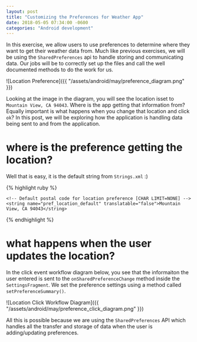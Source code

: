 ```yaml
---
layout: post
title: "Customizing the Preferences for Weather App"
date: 2018-05-05 07:34:00 -0600
categories: "Android development"
---
```


In this exercise, we allow users to use preferences to determine where they want to get their weather data from. Much like previous exercises, we will be using the `SharedPreferences` api to handle storing and communicating data. Our jobs will be to correctly set up the files and call the well documented methods to do the work for us. 
 
![Location Preference]({{ "/assets/android/may/preference_diagram.png" }})

Looking at the image in the diagram, you will see the location isset to `Mountain View, CA 94043`. Where is the app getting that information from? Equally important is what happens when you change that location and click `ok`? In this post, we will be exploring how the application is handling data being sent to and from the application. 

# where is the preference getting the location?

Well that is easy, it is the default string from `Strings.xml` :)

{% highlight ruby %}

    <!-- Default postal code for location preference [CHAR LIMIT=NONE] -->
    <string name="pref_location_default" translatable="false">Mountain View, CA 94043</string>

{% endhighlight %}

# what happens when the user updates the location? 
In the click event workflow diagram below, you see that the informaiton the user entered is sent to the `onSharedPreferenceChange` method inside the `SettingsFragment`. We set the preference settings using a method called `setPreferenceSummary()`.

![Location Click Workflow Diagram]({{ "/assets/android/may/preference_click_diagram.png" }})

All this is possible because we are using the `SharedPreferences` API which handles all the transfer and storage of data when the user is adding/updating preferences. 
